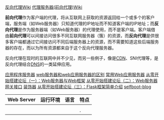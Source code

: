 [反向代理Wiki](https://zh.wikipedia.org/wiki/%E5%8F%8D%E5%90%91%E4%BB%A3%E7%90%86)
[代理服务器(前向代理)Wiki](https://zh.wikipedia.org/wiki/%E4%BB%A3%E7%90%86%E6%9C%8D%E5%8A%A1%E5%99%A8)

**前向代理**作为客户端的代理，将从互联网上获取的资源返回给一个或多个的客户端，服务端（如Web服务器）只知道代理的IP地址而不知道客户端的IP地址；而**反向代理**是作为服务器端（如Web服务器）的代理使用，而不是客户端。客户端借由**前向代理**可以间接访问很多不同互联网服务器（簇）的资源，而**反向代理**是供很多客户端都通过它间接访问不同后端服务器上的资源，而不需要知道这些后端服务器的存在，而以为所有资源都来自于这个反向代理服务器。

反向代理在现时的互联网中并不少见，而另一些例子，像是[CDN][CDN-Wiki]、SNI代理等，是反向代理结合[DNS][DNS-Wiki]的一类延伸应用。

[CDN-Wiki]:https://zh.wikipedia.org/wiki/%E5%85%A7%E5%AE%B9%E5%82%B3%E9%81%9E%E7%B6%B2%E8%B7%AF
[DNS-Wiki]:https://zh.wikipedia.org/wiki/%E5%9F%9F%E5%90%8D%E7%B3%BB%E7%BB%9F

[应用程序服务器](https://zh.wikipedia.org/wiki/%E6%87%89%E7%94%A8%E7%A8%8B%E5%BC%8F%E4%BC%BA%E6%9C%8D%E5%99%A8)
[web服务器和web应用服务器的区别](https://blog.csdn.net/lhy_847csdn/article/details/80644067)
[常用Web应用服务器](https://blog.csdn.net/thebigdipperbdx/article/details/78739569)
[从零开始搭建论坛（一）：Web服务器与Web框架](https://www.jianshu.com/p/31c48b8c64c8)
[从零开始搭建论坛（二）：Web服务器网关接口](https://www.jianshu.com/p/892561a947bf)
</nbsp>[装饰器](https://www.liaoxuefeng.com/wiki/001374738125095c955c1e6d8bb493182103fac9270762a000/001386819879946007bbf6ad052463ab18034f0254bf355000)
[从零开始搭建论坛（三）：Flask框架简单介绍](https://www.jianshu.com/p/3a5b25f0d923)
[selfboot-blog](https://selfboot.cn/)



| Web Server | 运行环境 | 语言 | 特点 |
|:----------:|:-------- |:---- |:---- |
|            |          |      |      |
|            |          |      | .    |
